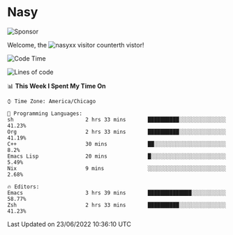 # Nasy

<!--
<p align="center">
<img height="200" src="https://github-readme-stats.vercel.app/api?username=nasyxx&count_private=true&show_icons=true&theme=dracula&include_all_commits=true"/>
<img height="200" src="https://github-readme-stats.vercel.app/api/top-langs/?username=nasyxx&theme=dracula&hide=html,jupyter+notebook&count_private=true&show_icons=true"/>
</p>

  
----------------
-->

![Sponsor](https://img.shields.io/static/v1.svg?label=Sponsor&message=%E2%9D%A4&logo=GitHub&style=flat&color=pink)
 
Welcome, the ![nasyxx visitor counter](https://count.getloli.com/get/@nasyxx?theme=rule34)th vistor!
 
<!--START_SECTION:waka-->
![Code Time](http://img.shields.io/badge/Code%20Time-2%2C492%20hrs%2010%20mins-blue)

![Lines of code](https://img.shields.io/badge/From%20Hello%20World%20I%27ve%20Written-5%20Million%20lines%20of%20code-blue)

📊 **This Week I Spent My Time On** 

```text
⌚︎ Time Zone: America/Chicago

💬 Programming Languages: 
sh                       2 hrs 33 mins       ██████████░░░░░░░░░░░░░░░   41.23% 
Org                      2 hrs 33 mins       ██████████░░░░░░░░░░░░░░░   41.19% 
C++                      30 mins             ██░░░░░░░░░░░░░░░░░░░░░░░   8.2% 
Emacs Lisp               20 mins             █░░░░░░░░░░░░░░░░░░░░░░░░   5.49% 
Nix                      9 mins              ░░░░░░░░░░░░░░░░░░░░░░░░░   2.68%

🔥 Editors: 
Emacs                    3 hrs 39 mins       ██████████████░░░░░░░░░░░   58.77% 
Zsh                      2 hrs 33 mins       ██████████░░░░░░░░░░░░░░░   41.23%

```


 Last Updated on 23/06/2022 10:36:10 UTC
<!--END_SECTION:waka-->

<!-- ![visitors](https://visitor-badge.laobi.icu/badge?page_id=nasyxx.nasyxx) -->
